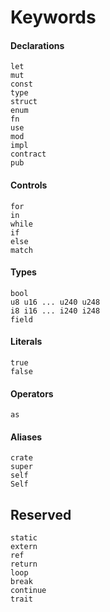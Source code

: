 # Keywords

#### Declarations
```rust,no_run,noplaypen
let
mut
const
type
struct
enum
fn
use
mod
impl
contract
pub
```

#### Controls
```rust,no_run,noplaypen
for
in
while
if
else
match
```

#### Types
```rust,no_run,noplaypen
bool
u8 u16 ... u240 u248
i8 i16 ... i240 i248
field
```

#### Literals
```rust,no_run,noplaypen
true
false
```

#### Operators
```rust,no_run,noplaypen
as
```

#### Aliases
```rust,no_run,noplaypen
crate
super
self
Self
```

## Reserved
```rust,no_run,noplaypen
static
extern
ref
return
loop
break
continue
trait
```
